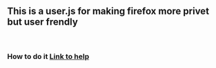 ## This is a user.js for making firefox more privet but user frendly

<br>

### How to do it [Link to help](https://github.com/HkopMD/user.js_NotAdvanced/wiki/How-to-use-user.js)
